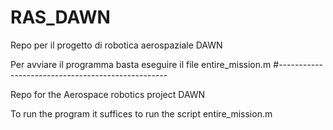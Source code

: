 # RAS_DAWN
Repo per il progetto di robotica aerospaziale DAWN

Per avviare il programma basta eseguire il file entire_mission.m
#--------------------------------------------------

Repo for the Aerospace robotics project DAWN

To run the program it suffices to run the script entire_mission.m